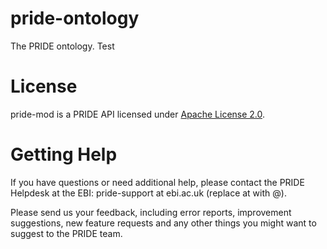 # pride-ontology
The PRIDE ontology.
Test

# License

pride-mod is a PRIDE API licensed under [Apache License 2.0](http://www.apache.org/licenses/LICENSE-2.0.txt).

# Getting Help

If you have questions or need additional help, please contact the PRIDE Helpdesk at the EBI: pride-support at ebi.ac.uk (replace at with @).

Please send us your feedback, including error reports, improvement suggestions, new feature requests and any other things you might want to suggest to the PRIDE team.
